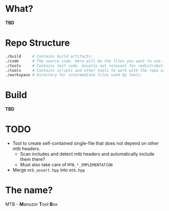 # What?

**TBD**

# Repo Structure

```bash
./build     # Contains build artifacts.
./code      # The source code. Here will be the files you want to use.
./tests     # Contains test code. Usually not relevant for redistribution.
./tools     # Contains scripts and other tools to work with the repo or aid in building code.
./workspace # Directory for intermediate files used by tools.
```

# Build

**TBD**

# TODO

* Tool to create self-contained single-file that does not depend on other mtb headers.
  * Scan includes and detect mtb headers and automatically include them there?
  * Must also take care of `MTB_*_IMPLEMENTATION`
* Merge `mtb_assert.hpp` into `mtb.hpp`

# The name?

MTB - **M**anuzor **T**ool **B**ox
